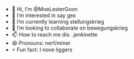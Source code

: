 - 👋 Hi, I’m @MoeLesterGoon
- 👀 I’m interested in say gex
- 🌱 I’m currently learning stellungskrieg
- 💞️ I’m looking to collaborate on bewegungskrieg
- 📫 How to reach me dis: .jenkinette
- 😄 Pronouns: nerf/miner
- ⚡ Fun fact: I nove liggers

<!---
MoeLesterGoon/MoeLesterGoon is a ✨ special ✨ repository because its `README.md` (this file) appears on your GitHub profile.
You can click the Preview link to take a look at your changes.
--->
